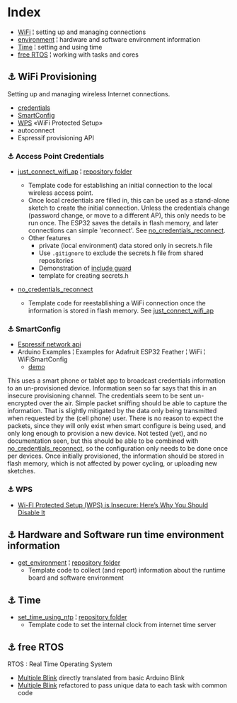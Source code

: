 # Index

* [WiFi](#link_wifi_provisioning) ¦ setting up and managing connections
* [environment](#link_environment) ¦ hardware and software environment information
* [Time](#link_time) ¦ setting and using time
* [free RTOS](#link_free_rtos) ¦ working with tasks and cores

<!--
* [Link](#link_link)
## <a name="link_link">⚓</a> Link
-->

## <a name="link_wifi_provisioning">⚓</a> WiFi Provisioning

Setting up and managing wireless Internet connections.

* [credentials](#link_ap_credentials)
* [SmartConfig](#link_smartconfig)
* [WPS](#link_wps) «WiFi Protected Setup»
* autoconnect
* Espressif provisioning API

<!--
* [Link](#link_link)
### <a name="link_link">⚓</a> Link
-->

### <a name="link_ap_credentials">⚓</a> Access Point Credentials

* [just_connect_wifi_ap](just_connect_wifi_ap/) ¦ [repository folder](https://github.com/mMerlin/esduino/tree/main/just_connect_wifi_ap/)
  * Template code for establishing an initial connection to the local wireless access point.
  * Once local credentials are filled in, this can be used as a stand-alone sketch to create the initial connection. Unless the credentials change (password change, or move to a different AP), this only needs to be run once. The ESP32 saves the details in flash memory, and later connections can simple 'reconnect'. See [no_credentials_reconnect](no_credentials_reconnect/).
  * Other features
    * private (local environment) data stored only in secrets.h file
    * Use `.gitignore` to exclude the secrets.h file from shared repositories
    * Demonstration of [include guard](https://en.wikipedia.org/wiki/Include_guard)
    * template for creating secrets.h

* [no_credentials_reconnect](no_credentials_reconnect/)
  * Template code for reestablishing a WiFi connection once the information is stored in flash memory. See [just_connect_wifi_ap](just_connect_wifi_ap/)

### <a name="link_smartconfig">⚓</a> SmartConfig

* [Espressif network api](https://docs.espressif.com/projects/esp-idf/en/latest/esp32/api-reference/network/esp_smartconfig.html)
* Arduino Examples ¦ Examples for Adafruit ESP32 Feather ¦ WiFi ¦ WiFiSmartConfig
  * [demo](http://www.iotsharing.com/2017/05/how-to-use-smartconfig-on-esp32.html)

This uses a smart phone or tablet app to broadcast credentials information to an un-provisioned device. Information seen so far says that this in an insecure provisioning channel. The credentials seem to be sent un-encrypted over the air. Simple packet sniffing should be able to capture the information. That is slightly mitigated by the data only being transmitted when requested by the (cell phone) user. There is no reason to expect the packets, since they will only exist when smart configure is being used, and only long enough to provision a new device. Not tested (yet), and no documentation seen, but this should be able to be combined with [no_credentials_reconnect](no_credentials_reconnect/), so the configuration only needs to be done once per devices. Once initially provisioned, the information should be stored in flash memory, which is not affected by power cycling, or uploading new sketches.

### <a name="link_wps">⚓</a> WPS

* [Wi-FI Protected Setup (WPS) is Insecure: Here’s Why You Should Disable It](https://www.howtogeek.com/176124/wi-fi-protected-setup-wps-is-insecure-heres-why-you-should-disable-it/)

## <a name="link_environment">⚓</a> Hardware and Software run time environment information

* [get_environment](get_environment/) ¦ [repository folder](https://github.com/mMerlin/esduino/tree/main/get_environment/)
  * Template code to collect (and report) information about the runtime board and software environment

## <a name="link_time">⚓</a> Time

* [set_time_using_ntp](set_time_using_ntp/) ¦ [repository folder](https://github.com/mMerlin/esduino/tree/main/set_time_using_ntp/)
  * Template code to set the internal clock from internet time server

## <a name="link_free_rtos">⚓</a> free RTOS

RTOS : Real Time Operating System

* [Multiple Blink](rtos_blink01/) directly translated from basic Arduino Blink
* [Multiple Blink](rtos_blink02/) refactored to pass unique data to each task with common code

<!--
* [Link](#link_link)
### <a name="link_link">⚓</a> Link
-->
